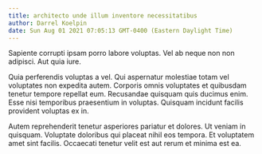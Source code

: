 ```yaml
---
title: architecto unde illum inventore necessitatibus
author: Darrel Koelpin
date: Sun Aug 01 2021 07:05:13 GMT-0400 (Eastern Daylight Time)
---
```

Sapiente corrupti ipsam porro labore voluptas. Vel ab neque non non adipisci. Aut quia iure.

 Quia perferendis voluptas a vel. Qui aspernatur molestiae totam vel voluptates non expedita autem. Corporis omnis voluptates et quibusdam tenetur tempore repellat eum. Recusandae quisquam quis ducimus enim. Esse nisi temporibus praesentium in voluptas. Quisquam incidunt facilis provident voluptas ex in.

 Autem reprehenderit tenetur asperiores pariatur et dolores. Ut veniam in quisquam. Voluptate doloribus qui placeat nihil eos tempora. Et voluptatem amet sint facilis. Occaecati tenetur velit est aut rerum et minima est ea.